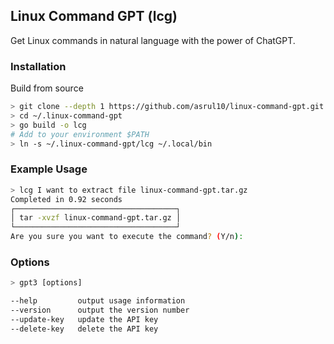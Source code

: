 ## Linux Command GPT (lcg)
Get Linux commands in natural language with the power of ChatGPT.

### Installation
Build from source
```bash
> git clone --depth 1 https://github.com/asrul10/linux-command-gpt.git ~/.linux-command-gpt
> cd ~/.linux-command-gpt
> go build -o lcg
# Add to your environment $PATH
> ln -s ~/.linux-command-gpt/lcg ~/.local/bin
```

### Example Usage

```bash
> lcg I want to extract file linux-command-gpt.tar.gz
Completed in 0.92 seconds
┌────────────────────────────────────┐
│ tar -xvzf linux-command-gpt.tar.gz │
└────────────────────────────────────┘
Are you sure you want to execute the command? (Y/n):
```

### Options
```bash
> gpt3 [options]

--help         output usage information
--version      output the version number
--update-key   update the API key
--delete-key   delete the API key
```
